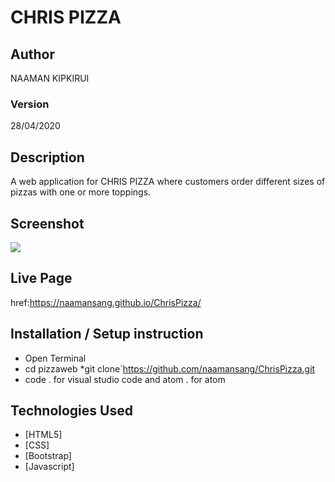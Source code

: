 # CHRIS PIZZA
## Author

NAAMAN KIPKIRUI

### Version
28/04/2020

## Description

 
A web application for CHRIS PIZZA where  customers order different sizes of pizzas with one or more toppings.
## Screenshot
![](https://naamansang.github.io/ChrisPizza/)





## Live Page

 href:https://naamansang.github.io/ChrisPizza/


## Installation / Setup instruction
* Open Terminal
* cd pizzaweb
*git clone`https://github.com/naamansang/ChrisPizza.git
* code . for visual studio code and atom . for atom

## Technologies Used

* [HTML5]
* [CSS]
* [Bootstrap]
* [Javascript]